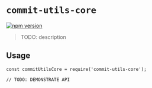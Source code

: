 # `commit-utils-core` 
[![npm version](https://badge.fury.io/js/%40tophat%2Fcommit-utils-core.svg)](https://badge.fury.io/js/%40tophat%2Fcommit-utils-core)

> TODO: description

## Usage

```
const commitUtilsCore = require('commit-utils-core');

// TODO: DEMONSTRATE API
```
